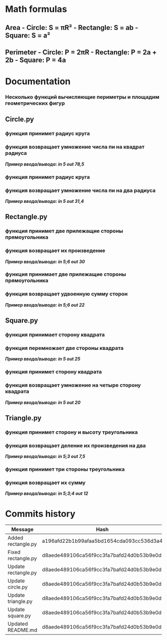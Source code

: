 # Math formulas 
## Area - Circle: S = πR² - Rectangle: S = ab - Square: S = a²

## Perimeter - Circle: P = 2πR - Rectangle: P = 2a + 2b - Square: P = 4a

# Documentation 
### Несколько функций вычисляющие периметры и площадим геометрических фигур

## Circle.py 
### функция принимет радиус круга 
### функция возвращает умножение числа пи на квадрат радиуса

***Пример ввода/вывода: in 5 out 78,5***

### функция принимет радиус круга 
### функция возвращает умножение числа пи на два радиуса

***Пример ввода/вывода: in 5 out 31,4***

## Rectangle.py
### функция принимет две прилежащие стороны прямоугольника 
### функция возвращает их произведение

***Пример ввода/вывода: in 5;6 out 30***

### функция принимает две прилежащие стороны прямоугольника 
### функция возвращает удвоенную сумму сторон

***Пример ввода/вывода: in 5;6 out 22***

## Square.py 
### функция принимает сторону квадрата 
### функция перемножает две стороны квадрата

***Пример ввода/вывода: in 5 out 25***

### функция принимет сторону квадрата 
### функция возвращает умножение на четыре сторону квадрата

***Пример ввода/вывода: in 5 out 20***

## Triangle.py 
### функция принимет сторону и высоту треугольника 
### функция возвращает деление их произведения на два

***Пример ввода/вывода: in 5;3 out 7,5***

### функция принимет три стороны треугольника 
### функция возвращает их сумму

***Пример ввода/вывода: in 5;3;4 out 12***

# Commits history
| Мessage | Hash |
| ------- | -----|
| Added rectangle.py | a196afd22b1b99afaa5bd1654cda093cc536d3a4 |
| Fixed rectangle.py | d8aede489106ca56f9cc3fa7bafd24d0b53b9e0d |
| Update rectangle.py | d8aede489106ca56f9cc3fa7bafd24d0b53b9e0d |
| Update circle.py | d8aede489106ca56f9cc3fa7bafd24d0b53b9e0d|
| Update triangle.py | d8aede489106ca56f9cc3fa7bafd24d0b53b9e0d|
| Update square.py | d8aede489106ca56f9cc3fa7bafd24d0b53b9e0d|
| Updated README.md | d8aede489106ca56f9cc3fa7bafd24d0b53b9e0d |

